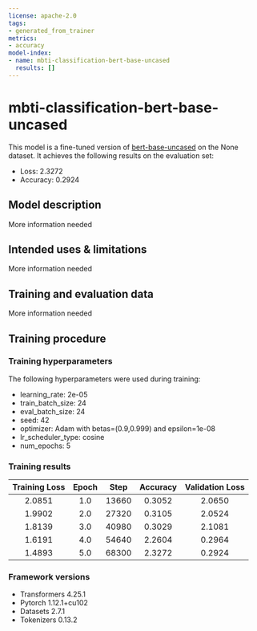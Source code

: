 ```yaml
---
license: apache-2.0
tags:
- generated_from_trainer
metrics:
- accuracy
model-index:
- name: mbti-classification-bert-base-uncased
  results: []
---
```


<!-- This model card has been generated automatically according to the information the Trainer had access to. You
should probably proofread and complete it, then remove this comment. -->

# mbti-classification-bert-base-uncased

This model is a fine-tuned version of [bert-base-uncased](https://huggingface.co/bert-base-uncased) on the None dataset.
It achieves the following results on the evaluation set:
- Loss: 2.3272
- Accuracy: 0.2924

## Model description

More information needed

## Intended uses & limitations

More information needed

## Training and evaluation data

More information needed

## Training procedure

### Training hyperparameters

The following hyperparameters were used during training:
- learning_rate: 2e-05
- train_batch_size: 24
- eval_batch_size: 24
- seed: 42
- optimizer: Adam with betas=(0.9,0.999) and epsilon=1e-08
- lr_scheduler_type: cosine
- num_epochs: 5

### Training results

| Training Loss | Epoch | Step  | Accuracy | Validation Loss |
|:-------------:|:-----:|:-----:|:--------:|:---------------:|
| 2.0851        | 1.0   | 13660 | 0.3052   | 2.0650          |
| 1.9902        | 2.0   | 27320 | 0.3105   | 2.0524          |
| 1.8139        | 3.0   | 40980 | 0.3029   | 2.1081          |
| 1.6191        | 4.0   | 54640 | 2.2604   | 0.2964          |
| 1.4893        | 5.0   | 68300 | 2.3272   | 0.2924          |


### Framework versions

- Transformers 4.25.1
- Pytorch 1.12.1+cu102
- Datasets 2.7.1
- Tokenizers 0.13.2
